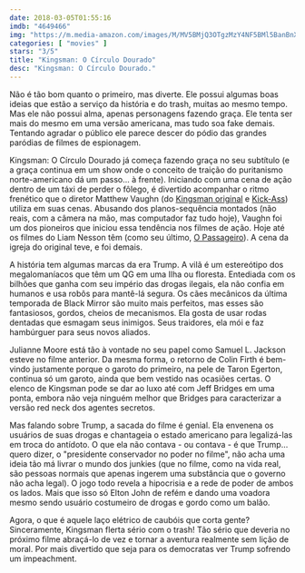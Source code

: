 ```yaml
---
date: 2018-03-05T01:55:16
imdb: "4649466"
img: "https://m.media-amazon.com/images/M/MV5BMjQ3OTgzMzY4NF5BMl5BanBnXkFtZTgwOTc4OTQyMzI@._V1_SY150_CR0,0,101,150_.jpg"
categories: [ "movies" ]
stars: "3/5"
title: "Kingsman: O Círculo Dourado"
desc: "Kingsman: O Círculo Dourado."
---
```

Não é tão bom quanto o primeiro, mas diverte. Ele possui algumas boas ideias que estão a serviço da história e do trash, muitas ao mesmo tempo. Mas ele não possui alma, apenas personagens fazendo graça. Ele tenta ser mais do mesmo em uma versão americana, mas tudo soa fake demais. Tentando agradar o público ele parece descer do pódio das grandes paródias de filmes de espionagem.

Kingsman: O Círculo Dourado já começa fazendo graça no seu subtítulo (e a graça continua em um show onde o conceito de traição do puritanismo norte-americano dá um passo... à frente). Iniciando com uma cena de ação dentro de um táxi de perder o fôlego, é divertido acompanhar o ritmo frenético que o diretor Matthew Vaughn (do [Kingsman original](/kingsman-servico-secreto) e [Kick-Ass](/kick-ass)) utiliza em suas cenas. Abusando dos planos-sequência montados (não reais, com a câmera na mão, mas computador faz tudo hoje), Vaughn foi um dos pioneiros que iniciou essa tendência nos filmes de ação. Hoje até os filmes do Liam Nesson têm (como seu último, [O Passageiro](/o-passageiro)). A cena da igreja do original teve, e foi demais.

A história tem algumas marcas da era Trump. A vilã é um estereótipo dos megalomaníacos que têm um QG em uma Ilha ou floresta. Entediada com os bilhões que ganha com seu império das drogas ilegais, ela não confia em humanos e usa robôs para mantê-lá segura. Os cães mecânicos da última temporada de Black Mirror são muito mais perfeitos, mas esses são fantasiosos, gordos, cheios de mecanismos. Ela gosta de usar rodas dentadas que esmagam seus inimigos. Seus traidores, ela mói e faz hambúrguer para seus novos aliados.

Julianne Moore está tão à vontade no seu papel como Samuel L. Jackson esteve no filme anterior. Da mesma forma, o retorno de Colin Firth é bem-vindo justamente porque o garoto do primeiro, na pele de Taron Egerton, continua só um garoto, ainda que bem vestido nas ocasiões certas. O elenco de Kingsman pode se dar ao luxo até com Jeff Bridges em uma ponta, embora não veja ninguém melhor que Bridges para caracterizar a versão red neck dos agentes secretos.

Mas falando sobre Trump, a sacada do filme é genial. Ela envenena os usuários de suas drogas e chantageia o estado americano para legalizá-las em troca do antídoto. O que ela não contava - ou contava - é que Trump... quero dizer, o "presidente conservador no poder no filme", não acha uma ideia tão má livrar o mundo dos junkies (que no filme, como na vida real, são pessoas normais que apenas ingerem uma substância que o governo não acha legal). O jogo todo revela a hipocrisia e a rede de poder de ambos os lados. Mais que isso só Elton John de refém e dando uma voadora mesmo sendo usuário costumeiro de drogas e gordo como um balão.

Agora, o que é aquele laço elétrico de caubóis que corta gente? Sinceramente, Kingsman flerta sério com o trash! Tão sério que deveria no próximo filme abraçá-lo de vez e tornar a aventura realmente sem lição de moral. Por mais divertido que seja para os democratas ver Trump sofrendo um impeachment.
